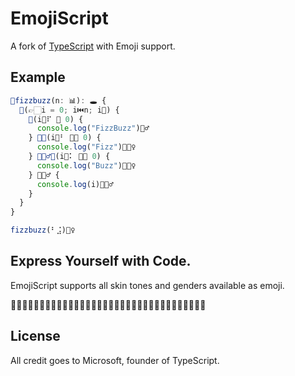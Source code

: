 
# EmojiScript

A fork of [TypeScript](https://www.typescriptlang.org/) with Emoji support.

## Example

```ts
📜fizzbuzz(n: 📊): 🕳️ {
  💈(👉🏻i = 0; i⏮️n; i🎂) {
    🤔(i🍕⠏ 🤝 0) {
      console.log("FizzBuzz")🙇‍♂️
    } 🤷🤔(i🍕⠃ 🤝🏽 0) {
      console.log("Fizz")🙇🏽‍♀️
    } 🤷🏿‍♂️🤔(i🍕⠅ 🤝🏿 0) {
      console.log("Buzz")🙇🏿‍♀️
    } 🤷🏻‍♂️ {
      console.log(i)🙇🏼‍♂️
    }
  }
}

fizzbuzz(⠃⣨)🙇‍♀️
```

## Express Yourself with Code.

EmojiScript supports all skin tones and genders available as emoji.

🤷🏻‍♂️🤷‍♂️🤷🏼‍♂️🤷🏽‍♂️🤷🏾‍♂️🤷🏿‍♂️🤷🏻‍♀️🤷‍♀️🤷🏼‍♀️🤷🏽‍♀️🤷🏾‍♀️🤷🏿‍♀️

## License

All credit goes to Microsoft, founder of TypeScript.
